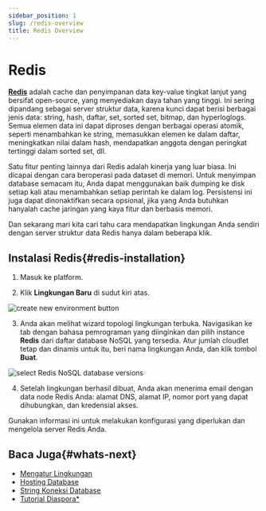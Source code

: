 ```yaml
---
sidebar_position: 1
slug: /redis-overview
title: Redis Overview
---
```

# Redis

**[Redis](<https://redis.io>)** adalah cache dan penyimpanan data key-value tingkat lanjut yang bersifat open-source, yang menyediakan daya tahan yang tinggi. Ini sering dipandang sebagai server struktur data, karena kunci dapat berisi berbagai jenis data: string, hash, daftar, set, sorted set, bitmap, dan hyperloglogs. Semua elemen data ini dapat diproses dengan berbagai operasi atomik, seperti menambahkan ke string, memasukkan elemen ke dalam daftar, meningkatkan nilai dalam hash, mendapatkan anggota dengan peringkat tertinggi dalam sorted set, dll.

Satu fitur penting lainnya dari Redis adalah kinerja yang luar biasa. Ini dicapai dengan cara beroperasi pada dataset di memori. Untuk menyimpan database semacam itu, Anda dapat menggunakan baik dumping ke disk setiap kali atau menambahkan setiap perintah ke dalam log. Persistensi ini juga dapat dinonaktifkan secara opsional, jika yang Anda butuhkan hanyalah cache jaringan yang kaya fitur dan berbasis memori.

Dan sekarang mari kita cari tahu cara mendapatkan lingkungan Anda sendiri dengan server struktur data Redis hanya dalam beberapa klik.

## Instalasi Redis{#redis-installation}

1. Masuk ke platform.

2. Klik **Lingkungan Baru** di sudut kiri atas.

![create new environment button](#)

3. Anda akan melihat wizard topologi lingkungan terbuka. Navigasikan ke tab dengan bahasa pemrograman yang diinginkan dan pilih instance **Redis** dari daftar database NoSQL yang tersedia. Atur jumlah cloudlet tetap dan dinamis untuk itu, beri nama lingkungan Anda, dan klik tombol **Buat**.

![select Redis NoSQL database versions](#)

4. Setelah lingkungan berhasil dibuat, Anda akan menerima email dengan data node Redis Anda: alamat DNS, alamat IP, nomor port yang dapat dihubungkan, dan kredensial akses.

Gunakan informasi ini untuk melakukan konfigurasi yang diperlukan dan mengelola server Redis Anda.

## Baca Juga{#whats-next}

  * [Mengatur Lingkungan](<https://docs.dewacloud.com/docs/setting-up-environment/>)
  * [Hosting Database](<https://docs.dewacloud.com/docs/database-hosting/>)
  * [String Koneksi Database](<https://docs.dewacloud.com/docs/database-connection/>)
  * [Tutorial Diaspora*](<https://docs.dewacloud.com/docs/diaspora-tutorial/>)